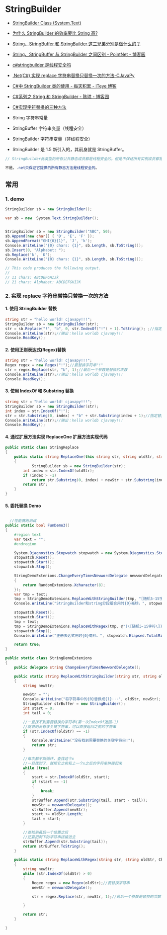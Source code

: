 # StringBuilder

- [StringBuilder Class (System.Text)](https://docs.microsoft.com/en-us/dotnet/api/system.text.stringbuilder?view=netframework-4.8)
- [为什么 StringBuilder 的效率要比 String 高?](https://blog.csdn.net/qq_31209193/article/details/81092958)
- [String、StringBuffer 和 StringBuilder 这三兄弟分别是做什么的？](https://baijiahao.baidu.com/s?id=1620369353038714999&wfr=spider&for=pc)
- [String、StringBuffer 与 StringBuilder 之间区别 - PointNet - 博客园](https://www.cnblogs.com/goody9807/p/6516374.html)
- [c#stringbuilder 是线程安全吗](https://zhidao.baidu.com/question/1864128537884500467.html)
- [.Net(C#) 实现 replace 字符串替换只替换一次的方法-CJavaPy](https://www.cjavapy.com/article/413/)
- [C#中 StringBuilder 类的使用 - 每天积累 - ITeye 博客](https://www.iteye.com/blog/fhuan123-841392)
- [C#系列之 String 和 StringBuilder - 陈珙 - 博客园](https://www.cnblogs.com/skychen1218/p/3593678.html)
- [C#实现字符替换的三种方法](https://blog.csdn.net/Cloudkings/article/details/78801153)
- String 字符串常量
- StringBuffer 字符串变量（线程安全）
- StringBuilder 字符串变量（非线程安全）

- StringBuilder 是 1.5 新引入的，其前身就是 StringBuffer。

```c#
// StringBuilder此类型的所有公共静态成员都是线程安全的。但是不保证所有实例成员都是线程安全的。

不是。.net只保证它提供的所有静态方法是线程安全的。

```

## 常用

### 1. demo

```c#
StringBuilder sb = new StringBuilder();

var sb = new  System.Text.StringBuilder();


StringBuilder sb = new StringBuilder("ABC", 50);
sb.Append(new char[] { 'D', 'E', 'F' });
sb.AppendFormat("GHI{0}{1}", 'J', 'k');
Console.WriteLine("{0} chars: {1}", sb.Length, sb.ToString());
sb.Insert(0, "Alphabet: ");
sb.Replace('k', 'K');
Console.WriteLine("{0} chars: {1}", sb.Length, sb.ToString());

// This code produces the following output.
//
// 11 chars: ABCDEFGHIJk
// 21 chars: Alphabet: ABCDEFGHIJK

```

### 2. 实现 replace 字符串替换只替换一次的方法

#### 1. 使用 StringBuilder 替换

```c#
string str = "hello world! cjavapy!!!";
StringBuilder sb = new StringBuilder(str);
str = sb.Replace("!", "b", 0, str.IndexOf("!") + 1).ToString(); ;//指定替换的范围实现替换一次,并且指定范围中要只有一个替换的字符串
Console.WriteLine(str);//输出：hello worldb cjavapy!!!
Console.ReadKey();
```

#### 2. 使用正则表达式(Regex)替换

```c#
string str = "hello world! cjavapy!!!";
Regex regex = new Regex("!");//要替换字符串"!"
str = regex.Replace(str, "b", 1);//最后一个参数是替换的次数
Console.WriteLine(str);//输出：hello worldb cjavapy!!!
Console.ReadKey();
```

#### 3. 使用 IndexOf 和 Substring 替换

```c#
string str = "hello world! cjavapy!!!";
StringBuilder sb = new StringBuilder(str);
int index = str.IndexOf("!");
str = str.Substring(0, index) + "b" + str.Substring(index + 1);//指定替换的范围实现替换一次,并且指定范围中要只有一个替换的字符串
Console.WriteLine(str);//输出：hello worldb cjavapy!!!
Console.ReadKey();
```

#### 4. 通过扩展方法实现 ReplaceOne 扩展方法实现代码

```c#
public static class StringReplace
{
    public static string ReplaceOne(this string str, string oldStr, string newStr)
    {
            StringBuilder sb = new StringBuilder(str);
        int index = str.IndexOf(oldStr);
        if (index > -1)
            return str.Substring(0, index) + newStr + str.Substring(index + oldStr.Length);
        return str;
    }
}
```

#### 5. 委托替换 Demo

```c#

  //性能赛跑测试
public static bool FunDemo3()
{
    #region text
    var text = "";
    #endregion

    System.Diagnostics.Stopwatch stopwatch = new System.Diagnostics.Stopwatch();
    stopwatch.Reset();
    stopwatch.Start();
    stopwatch.Stop();

    StringDemoExtenions.ChangeEveryTimesNewwordDelegate newwordDelegate = new StringDemoExtenions.ChangeEveryTimesNewwordDelegate(delegate ()
    {
        return RandomExtenions.Xcharacter(8);
    });
    var tmp = text;
    tmp = StringDemoExtenions.ReplaceWithStringBuilder(tmp, "[随机5-15字符]", newwordDelegate);
    Console.WriteLine("StringBuilder和string分段组合用时{0}毫秒。", stopwatch.Elapsed.TotalMilliseconds);

    stopwatch.Reset();
    stopwatch.Start();
    tmp = text;
    tmp = StringDemoExtenions.ReplaceWithRegex(tmp, @"(\[随机5-15字符\])", newwordDelegate);
    stopwatch.Stop();
    Console.WriteLine("正册表达式用时{0}毫秒。", stopwatch.Elapsed.TotalMilliseconds);

    return true;
}

public static class StringDemoExtenions
{
    public delegate string ChangeEveryTimesNewwordDelegate();

    public static string ReplaceWithStringBuilder(string str, string oldStr, ChangeEveryTimesNewwordDelegate newwordDelegate )
    {
        string newStr;

        newStr = "";
        Console.WriteLine("将字符串中的{0}替换成{1}···", oldStr, newStr);
        StringBuilder strBuffer = new StringBuilder();
        int start = 0;
        int tail = 0;

        //一旦找不到需要替换的字符串(第一次IndexOf返回-1)
        //就说明没有该关键字符串，可以直接返回之前的字符串
        if (str.IndexOf(oldStr) == -1)
        {
            Console.WriteLine("没有找到需要替换的关键字符串!");
            return str;
        }

        //每次都不断循环，查找这个x
        //一旦找到了，就把它之前和上一个x之后的字符串拼接起来
        while (true)
        {
            start = str.IndexOf(oldStr, start);
            if (start == -1)
            {
                break;
            }
            strBuffer.Append(str.Substring(tail, start - tail));
            newStr = newwordDelegate();
            strBuffer.Append(newStr);
            start += oldStr.Length;
            tail = start;
        }

        //查找到最后一个位置之后
        //还要把剩下的字符串拼接进去
        strBuffer.Append(str.Substring(tail));
        return strBuffer.ToString();
    }

    public static string ReplaceWithRegex(string str, string oldStr, ChangeEveryTimesNewwordDelegate newwordDelegate)
    {
        string newStr;
        while (str.IndexOf(oldStr) > 0)
        {
            Regex regex = new Regex(oldStr);//要替换字符串
            newStr = newwordDelegate();

            str = regex.Replace(str, newStr, 1);//最后一个参数是替换的次数

        }

        return str;
    }

}


```
